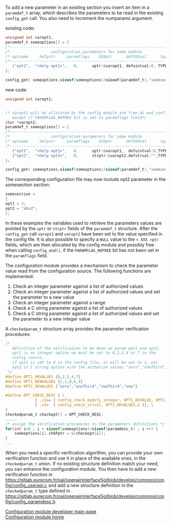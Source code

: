 To add a new parameter in an existing section you  insert an item in a `paramdef_t` array, which describes the parameters to be read in the existing `config_get` call. You also need to increment the numparams argument.  

existing code:  
```c
unsigned int varopt1;
paramdef_t someoptions[] = {
/*---------------------------------------------------------------------------------*/
/*                  configuration parameters for some module                       */
/* optname     helpstr     paramflags    XXXptr      defXXXval      type    numelt */
/*---------------------------------------------------------------------------------*/
   {"opt1",  "<help opt1>",   0,      uptr:&varopt1, defuintval:0, TYPE_UINT,  0 },
};

config_get( someoptions,sizeof(someoptions)/sizeof(paramdef_t),"somesection"); 

```
new code:  
```c
unsigned int varopt1;


/* varopt2 will be allocated by the config module and free at end_configmodule call
   except if PARAMFLAG_NOFREE bit is set in paramflags field*/
char *varopt2;
paramdef_t someoptions[] = {
/*---------------------------------------------------------------------------------*/
/*                  configuration parameters for some module                       */
/* optname     helpstr     paramflags    XXXptr      defXXXval      type    numelt */
/*---------------------------------------------------------------------------------*/
   {"opt1",  "<help opt1>",   0,      uptr:&varopt1,  defuintval:0,TYPE_UINT,  0   },
   {"opt2",  "<help opt2>",   0,      strptr:&varopt2,defstrval:"",TYPE_STRING,0   },
};

config_get( someoptions,sizeof(someoptions)/sizeof(paramdef_t),"somesection"); 

```

The corresponding configuration file may now include opt2 parameter in the somesection section:

```c
somesection =
{
opt1 = 3;
opt2 = "abcd";
};
```

In these examples the variables used to retrieve the parameters values are pointed by the `uptr` or `strptr` fields of the `paramdef_t` structure. After the `config_get` call `varopt1` and `varopt2` have been set to the value specified in the config file. It is also possible to specify a `NULL` value to the `< XXX >ptr` fields, which are then allocated by the config module and possibly free when calling `config_end()`, if the `PARAMFLAG_NOFREE` bit has not been set in the `paramflags` field.

The configuration module provides a mechanism to check the parameter value read from the configuration source. The following functions are implemented:
1.  Check an integer parameter against a list of authorized values
1.  Check an integer parameter against a list of authorized values and set the parameter to a new value
1.  Check an integer parameter against a range
1.  Check a C string parameter against a list of authorized values
1. Check a C string parameter against a list of authorized values and set the parameter to a new integer value

 A `checkedparam_t` structure array provides the parameter verification procedures:

```c
/* 
   definition of the verification to be done on param opt1 and opt2.
   opt1 is an integer option we must be set to 0,2,3,4 or 7 in the
   config source.  
   if opt1 is set to 0 in the config file, it will be set to 1, etc
   opt2 is C string option with the authorize values "zero","oneThird","twoThird","one"
 */
#define OPT1_OKVALUES {0,2,3,4,7}
#define OPT1_NEWVALUES {1,1,0,6,9}
#define OPT2_OKVALUES {"zero","oneThird","twoThird","one"}

#define OPT_CHECK_DESC { \
             { .s1a= { config_check_modify_integer, OPT1_OKVALUE, OPT1_NEWVALUES ,5 }}, \
             { .s3=  { config_check_strval, OPT2_OKVALUES,4 }}, \
}
checkedparam_t checkopt[] = OPT_CHECK_DESC;
.....
/* assign the verification procedures to the parameters definitions */
for(int i=0 ; i < sizeof(someoptions)/sizeof(paramdesc_t) ; i ++) {
    someoptions[i].chkPptr = &(checkopt[i]);
}
....
```
When you need a specific verification algorithm, you can provide your own verification function and use it in place of the available ones, in the `checkedparam_t` union. If no existing structure definition match your need, you can enhance the configuration module. You then have to add a new verification function in https://gitlab.eurecom.fr/oai/openairinterface5g/blob/develop/common/config/config_userapi.c and add a new structure definition in the `checkedparam_t` type defined in https://gitlab.eurecom.fr/oai/openairinterface5g/blob/develop/common/config/config_paramdesc.h

[Configuration module developer main page](../../config/devusage.md)  
[Configuration module home](../../config.md)
